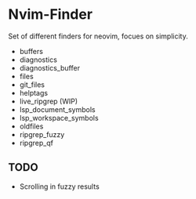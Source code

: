 # Nvim-Finder
Set of different finders for neovim, focues on simplicity.

- buffers 
- diagnostics 
- diagnostics_buffer 
- files 
- git_files 
- helptags 
- live_ripgrep (WIP)
- lsp_document_symbols 
- lsp_workspace_symbols 
- oldfiles 
- ripgrep_fuzzy 
- ripgrep_qf 

## TODO
- Scrolling in fuzzy results
